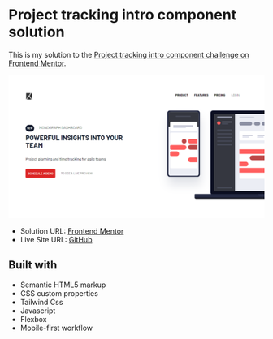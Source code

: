 <h1>Project tracking intro component solution</h1>

This is my solution to the [Project tracking intro component challenge on Frontend Mentor](https://www.frontendmentor.io/challenges/project-tracking-intro-component-5d289097500fcb331a67d80e).



<img src="images/site-image.png"></img>



- Solution URL: [Frontend Mentor](https://www.frontendmentor.io/solutions/four-card-section-dvqlujxPdW)
- Live Site URL: [GitHub](https://kalebemax.github.io/four-card-feature-section-master/)



<h2>Built with</h2>

- Semantic HTML5 markup
- CSS custom properties
- Tailwind Css
- Javascript
- Flexbox
- Mobile-first workflow
